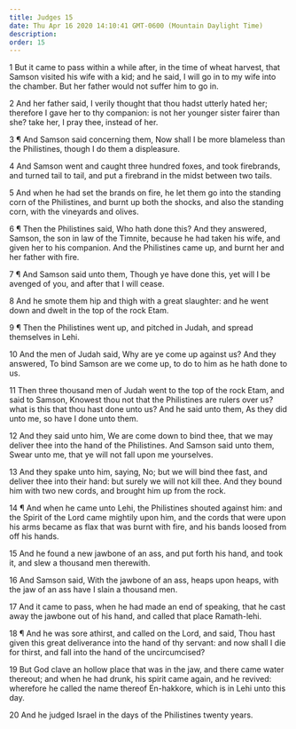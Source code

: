 ```yaml
---
title: Judges 15
date: Thu Apr 16 2020 14:10:41 GMT-0600 (Mountain Daylight Time)
description: 
order: 15
---
```


<p>
  1 But it came to pass within a while after, in the time of wheat harvest, that
  Samson visited his wife with a kid; and he said, I will go in to my wife into
  the chamber. But her father would not suffer him to go in.
</p>
<p>
  2 And her father said, I verily thought that thou hadst utterly hated her;
  therefore I gave her to thy companion: is not her younger sister fairer than
  she? take her, I pray thee, instead of her.
</p>
<p>
  3 &#xB6; And Samson said concerning them, Now shall I be more blameless than
  the Philistines, though I do them a displeasure.
</p>
<p>
  4 And Samson went and caught three hundred foxes, and took firebrands, and
  turned tail to tail, and put a firebrand in the midst between two tails.
</p>
<p>
  5 And when he had set the brands on fire, he let them go into the standing
  corn of the Philistines, and burnt up both the shocks, and also the standing
  corn, with the vineyards and olives.
</p>
<p>
  6 &#xB6; Then the Philistines said, Who hath done this? And they answered,
  Samson, the son in law of the Timnite, because he had taken his wife, and
  given her to his companion. And the Philistines came up, and burnt her and her
  father with fire.
</p>
<p>
  7 &#xB6; And Samson said unto them, Though ye have done this, yet will I be
  avenged of you, and after that I will cease.
</p>
<p>
  8 And he smote them hip and thigh with a great slaughter: and he went down and
  dwelt in the top of the rock Etam.
</p>
<p>
  9 &#xB6; Then the Philistines went up, and pitched in Judah, and spread
  themselves in Lehi.
</p>
<p>
  10 And the men of Judah said, Why are ye come up against us? And they
  answered, To bind Samson are we come up, to do to him as he hath done to us.
</p>
<p>
  11 Then three thousand men of Judah went to the top of the rock Etam, and said
  to Samson, Knowest thou not that the Philistines are rulers over us? what is
  this that thou hast done unto us? And he said unto them, As they did unto me,
  so have I done unto them.
</p>
<p>
  12 And they said unto him, We are come down to bind thee, that we may deliver
  thee into the hand of the Philistines. And Samson said unto them, Swear unto
  me, that ye will not fall upon me yourselves.
</p>
<p>
  13 And they spake unto him, saying, No; but we will bind thee fast, and
  deliver thee into their hand: but surely we will not kill thee. And they bound
  him with two new cords, and brought him up from the rock.
</p>
<p>
  14 &#xB6; And when he came unto Lehi, the Philistines shouted against him: and
  the Spirit of the Lord came mightily upon him, and the cords that were upon
  his arms became as flax that was burnt with fire, and his bands loosed from
  off his hands.
</p>
<p>
  15 And he found a new jawbone of an ass, and put forth his hand, and took it,
  and slew a thousand men therewith.
</p>
<p>
  16 And Samson said, With the jawbone of an ass, heaps upon heaps, with the jaw
  of an ass have I slain a thousand men.
</p>
<p>
  17 And it came to pass, when he had made an end of speaking, that he cast away
  the jawbone out of his hand, and called that place Ramath-lehi.
</p>
<span></span>
<p>
  18 &#xB6; And he was sore athirst, and called on the Lord, and said, Thou hast
  given this great deliverance into the hand of thy servant: and now shall I die
  for thirst, and fall into the hand of the uncircumcised?
</p>
<p>
  19 But God clave an hollow place that was in the jaw, and there came water
  thereout; and when he had drunk, his spirit came again, and he revived:
  wherefore he called the name thereof En-hakkore, which is in Lehi unto this
  day.
</p>
<p>20 And he judged Israel in the days of the Philistines twenty years.</p>
